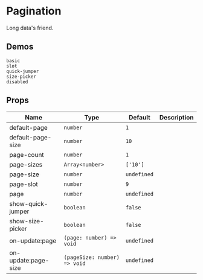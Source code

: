 # Pagination

<!--single-column-->

Long data's friend.

## Demos

```demo
basic
slot
quick-jumper
size-picker
disabled
```

## Props

| Name | Type | Default | Description |
| --- | --- | --- | --- |
| default-page | `number` | `1` |  |
| default-page-size | `number` | `10` |  |
| page-count | `number` | `1` |  |
| page-sizes | `Array<number>` | `['10']` |  |
| page-size | `number` | `undefined` |  |
| page-slot | `number` | `9` |  |
| page | `number` | `undefined` |  |
| show-quick-jumper | `boolean` | `false` |  |
| show-size-picker | `boolean` | `false` |  |
| on-update:page | `(page: number) => void` | `undefined` |  |
| on-update:page-size | `(pageSize: number) => void` | `undefined` |  |
